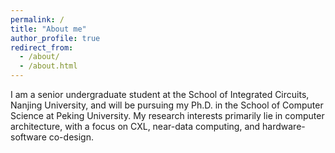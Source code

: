 ```yaml
---
permalink: /
title: "About me"
author_profile: true
redirect_from: 
  - /about/
  - /about.html
---
```


I am a senior undergraduate student at the School of Integrated Circuits, Nanjing University, and will be pursuing my Ph.D. in the School of Computer Science at Peking University. My research interests primarily lie in computer architecture, with a focus on CXL, near-data computing, and hardware-software co-design.
